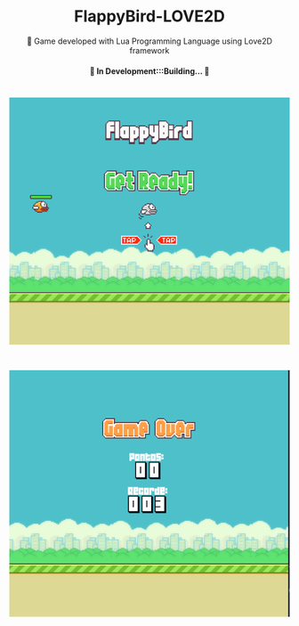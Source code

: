 <h1 align="center">FlappyBird-LOVE2D </h1>

<p align="center">🚀 Game developed with Lua Programming Language using Love2D framework</p>

<h4 align="center"> 
	🚧  In Development:::Building...  🚧
</h4>

<h1 align="center">
  <img alt="Menu" title="#Menu" src="./Screenshots/Menu.png" />
</h1>


<h1 align="center">
  <img alt="GameOver" title="#GameOver" src="./Screenshots/GameOver.png" />
</h1>
